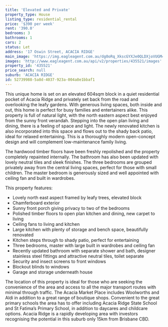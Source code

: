 ```yaml
---
title: 'Elevated and Private'
property_type: House
listing_type: residential_rental
price: '$390 per week'
rent: '390.0'
bedrooms: 3
bathrooms: 1
cars: 2
status: Let
address: '17 Oswin Street, ACACIA RIDGE'
main_image: 'https://img.eagleagent.com.au/dg0oRq_XkscGYXJe0QLDXjoVUGM=/1280x854/smart/https://s3-us-west-2.amazonaws.com/eagleagent-orig/images/6825193/423587866-image-M.jpg'
images: 'http://www.eagleagent.com.au/api/v2/properties/435521/images'
property_id: '435521'
price_search: null
suburb: 'ACACIA RIDGE'
id: 52739988-5a8d-4037-923a-004a8e1bbaf1
---
```

This unique home is set on an elevated 604sqm block in a quiet residential pocket of Acacia Ridge and privately set back from the road and overlooking the leafy gardens. With generous living spaces, both inside and out, this home is perfect for busy families and entertainers alike. This property is full of natural light, with the north eastern aspect best enjoyed from the sunny front verandah. Stepping into the open plan living and dining, there is a feeling of space and light. The newly renovated kitchen is also incorporated into this space and flows out to the shady back patio, ideal for relaxed entertaining. This is a thoroughly modern open-concept design and will complement low-maintenance family living.

The hardwood timber floors have been freshly repolished and the property completely repainted internally. The bathroom has also been updated with lovely neutral tiles and sleek finishes. The three bedrooms are grouped privately away from the central living spaces, perfect for those with small children. The master bedroom is generously sized and well appointed with ceiling fan and built in wardrobes.

This property features:

*  Lovely north east aspect framed by leafy trees, elevated block
*  Chamferboard exterior
*  Sunny front porch giving privacy to two of the bedrooms
*  Polished timber floors to open plan kitchen and dining, new carpet to living
*  Ceiling fans to living and kitchen
*  Large kitchen with plenty of storage and bench space, beautifully renovated
*  Kitchen steps through to shady patio, perfect for entertaining
*  Three bedrooms, master with large built in wardrobes and ceiling fan
*  Recently updated bathroom with separate shower and bath, designer stainless steel fittings and attractive neutral tiles, toilet separate
*  Security and insect screens to front windows
*  Blockout blinds to windows
*  Garage and storage underneath house

The location of this property is ideal for those who are seeking the convenience of the area and access to all the major transport routes with minimal through traffic. The Acacia Market Place includes Woolworths and Aldi in addition to a great range of boutique shops. Convenient to the great primary schools the area has to offer including Acacia Ridge State School and St Fatima’s Primary School, in addition to daycares and childcare options. Acacia Ridge is a rapidly developing area with investors recognising the potential in this suburb only 15km from Brisbane CBD.